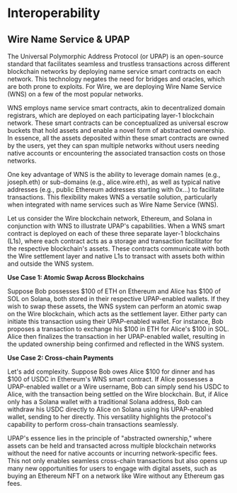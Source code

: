 # Interoperability

## Wire Name Service & UPAP

The Universal Polymorphic Address Protocol (or UPAP) is an open-source standard that facilitates seamless and trustless transactions across different blockchain networks by deploying name service smart contracts on each network. This technology negates the need for bridges and oracles, which are both prone to exploits. For Wire, we are deploying Wire Name Service (WNS) on a few of the most popular networks.

WNS employs name service smart contracts, akin to decentralized domain registrars, which are deployed on each participating layer-1 blockchain network. These smart contracts can be conceptualized as universal escrow buckets that hold assets and enable a novel form of abstracted ownership. In essence, all the assets deposited within these smart contracts are owned by the users, yet they can span multiple networks without users needing native accounts or encountering the associated transaction costs on those networks.

One key advantage of WNS is the ability to leverage domain names (e.g., joseph.eth) or sub-domains (e.g., alice.wire.eth), as well as typical native addresses (e.g., public Ethereum addresses starting with 0x…) to facilitate transactions. This flexibility makes WNS a versatile solution, particularly when integrated with name services such as Wire Name Service (WNS).

Let us consider the Wire blockchain network, Ethereum, and Solana in conjunction with WNS to illustrate UPAP's capabilities. When a WNS smart contract is deployed on each of these three separate layer-1 blockchains (L1s), where each contract acts as a storage and transaction facilitator for the respective blockchain's assets. These contracts communicate with both the Wire settlement layer and native L1s to transact with assets both within and outside the WNS system.

**Use Case 1: Atomic Swap Across Blockchains**

Suppose Bob possesses $100 of ETH on Ethereum and Alice has $100 of SOL on Solana, both stored in their respective UPAP-enabled wallets. If they wish to swap these assets, the WNS system can perform an atomic swap on the Wire blockchain, which acts as the settlement layer. Either party can initiate this transaction using their UPAP-enabled wallet. For instance, Bob proposes a transaction to exchange his $100 in ETH for Alice's $100 in SOL. Alice then finalizes the transaction in her UPAP-enabled wallet, resulting in the updated ownership being confirmed and reflected in the WNS system.

**Use Case 2: Cross-chain Payments**

Let's add complexity. Suppose Bob owes Alice $100 for dinner and has $100 of USDC in Ethereum's WNS smart contract. If Alice possesses a UPAP-enabled wallet or a Wire username, Bob can simply send his USDC to Alice, with the transaction being settled on the Wire blockchain. But, if Alice only has a Solana wallet with a traditional Solana address, Bob can withdraw his USDC directly to Alice on Solana using his UPAP-enabled wallet, sending to her directly. This versatility highlights the protocol's capability to perform cross-chain transactions seamlessly.

UPAP's essence lies in the principle of "abstracted ownership," where assets can be held and transacted across multiple blockchain networks without the need for native accounts or incurring network-specific fees. This not only enables seamless cross-chain transactions but also opens up many new opportunities for users to engage with digital assets, such as buying an Ethereum NFT on a network like Wire without any Ethereum gas fees.
